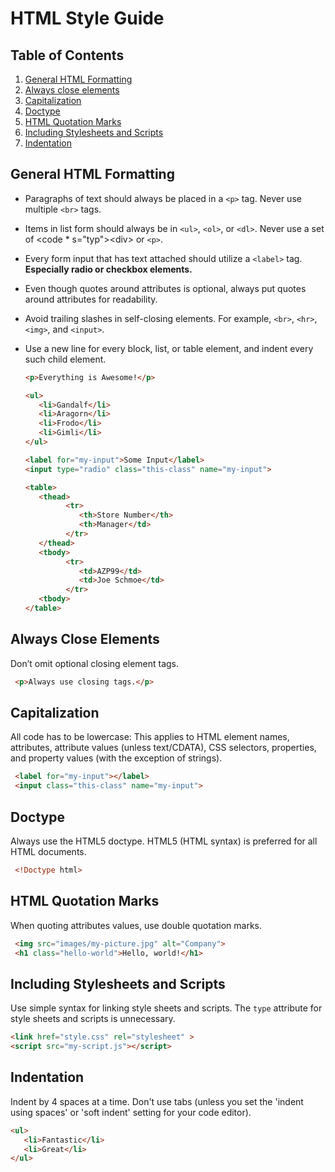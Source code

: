 # HTML Style Guide
## Table of Contents

1. [General HTML Formatting](#general-html-formatting)
2. [Always close elements](#always-close-elements)
3. [Capitalization](#capitalization)
4. [Doctype](#doctype)
5. [HTML Quotation Marks](#html-quotation-marks)
6. [Including Stylesheets and Scripts](#including-stylesheets-and-scripts)
7. [Indentation](#indentation)

## General HTML Formatting

* Paragraphs of text should always be placed in a <code>&lt;p&gt;</code> tag. Never use multiple <code>&lt;br&gt;</code> tags.
* Items in list form should always be in <code>&lt;ul&gt;</code>, <code>&lt;ol&gt;</code>, or <code>&lt;dl&gt;</code>. Never use a set of <code * s="typ">&lt;div&gt;</code> or <code>&lt;p&gt;</code>.
* Every form input that has text attached should utilize a <code >&lt;label&gt;</code> tag. <strong>Especially radio or checkbox elements.</strong>
* Even though quotes around attributes is optional, always put quotes around attributes for readability.
* Avoid trailing slashes in self-closing elements. For example, <code >&lt;br&gt;</code>, <code c>&lt;hr&gt;</code>, <code>&lt;img&gt;</code>, and <code>&lt;input&gt;</code>.
* Use a new line for every block, list, or table element, and indent every such child element.
  
   ```html
   <p>Everything is Awesome!</p>
   
   <ul>
      <li>Gandalf</li>
      <li>Aragorn</li>
      <li>Frodo</li>
      <li>Gimli</li>
   </ul>

   <label for="my-input">Some Input</label>
   <input type="radio" class="this-class" name="my-input">

   <table>
      <thead>
            <tr>
               <th>Store Number</th>
               <th>Manager</td>
            </tr>
      </thead>
      <tbody>
            <tr>
               <td>AZP99</td>
               <td>Joe Schmoe</td>
            </tr>
      <tbody>
   </table>
   ```
   
## Always Close Elements
Don’t omit optional closing element tags.
   ```html
    <p>Always use closing tags.</p>
   ```
   
## Capitalization
All code has to be lowercase: This applies to HTML element names, attributes, attribute values (unless text/CDATA), CSS selectors, properties, and property values (with the exception of strings).</p>
   ```html
    <label for="my-input"></label>
    <input class="this-class" name="my-input">
   ```
   
## Doctype
Always use the HTML5 doctype. HTML5 (HTML syntax) is preferred for all HTML documents.
   ```html
    <!Doctype html>
   ```

## HTML Quotation Marks
When quoting attributes values, use double quotation marks.
   ```html
    <img src="images/my-picture.jpg" alt="Company"> 
    <h1 class="hello-world">Hello, world!</h1>
```
## Including Stylesheets and Scripts
Use simple syntax for linking style sheets and scripts. The <code class="typ">type</code> attribute for style sheets and scripts is unnecessary.
   ```html
   <link href="style.css" rel="stylesheet" >
   <script src="my-script.js"></script>
```
## Indentation
Indent by 4 spaces at a time. Don't use tabs (unless you set the 'indent using spaces' or 'soft indent' setting for your code editor).
   ```html
   <ul>
      <li>Fantastic</li>
      <li>Great</li>
   </ul> 
```
